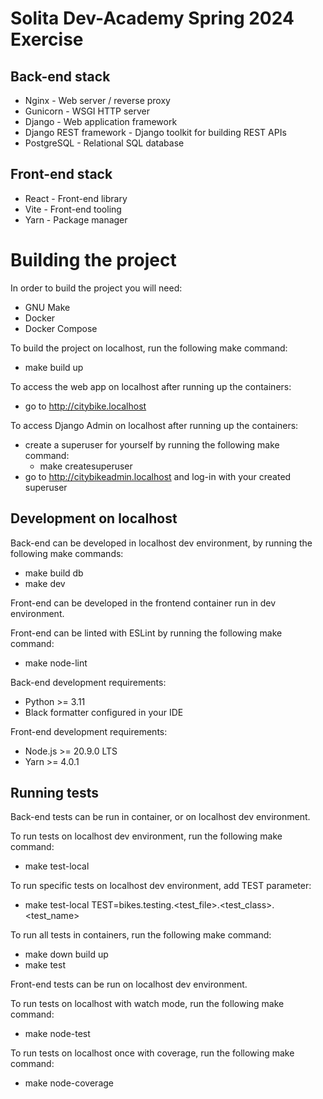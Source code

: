 # Solita Dev-Academy Spring 2024 Exercise

## Back-end stack
- Nginx - Web server / reverse proxy
- Gunicorn - WSGI HTTP server
- Django - Web application framework
- Django REST framework - Django toolkit for building REST APIs
- PostgreSQL - Relational SQL database

## Front-end stack
- React - Front-end library
- Vite - Front-end tooling
- Yarn - Package manager

# Building the project
In order to build the project you will need:
- GNU Make
- Docker
- Docker Compose

To build the project on localhost, run the following make command:
- make build up

To access the web app on localhost after running up the containers:
- go to http://citybike.localhost

To access Django Admin on localhost after running up the containers:
- create a superuser for yourself by running the following make command:
    - make createsuperuser
- go to http://citybikeadmin.localhost and log-in with your created superuser

## Development on localhost
Back-end can be developed in localhost dev environment, by running the following make commands:
- make build db
- make dev

Front-end can be developed in the frontend container run in dev environment.

Front-end can be linted with ESLint by running the following make command:
- make node-lint

Back-end development requirements:
- Python >= 3.11
- Black formatter configured in your IDE

Front-end development requirements:
- Node.js >= 20.9.0 LTS
- Yarn >= 4.0.1

## Running tests
Back-end tests can be run in container, or on localhost dev environment.

To run tests on localhost dev environment, run the following make command:
- make test-local

To run specific tests on localhost dev environment, add TEST parameter:
- make test-local TEST=bikes.testing.<test_file>.<test_class>.<test_name>

To run all tests in containers, run the following make command:
- make down build up
- make test

Front-end tests can be run on localhost dev environment.

To run tests on localhost with watch mode, run the following make command:
- make node-test

To run tests on localhost once with coverage, run the following make command:
- make node-coverage
